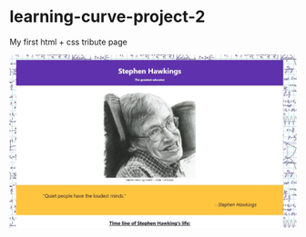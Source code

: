 # learning-curve-project-2

My first html + css tribute page

![screenshot-project-1](images/screenshot.JPG)
